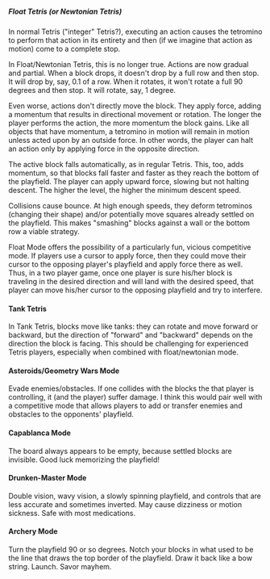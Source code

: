 ##### Float Tetris (or Newtonian Tetris)
In normal Tetris ("integer" Tetris?), executing an action causes the tetromino to perform that action in its entirety and then (if we imagine that action as motion) come to a complete stop. 

In Float/Newtonian Tetris, this is no longer true. Actions are now gradual and partial. When a block drops, it doesn't drop by a full row and then stop. It will drop by, say, 0.1 of a row. When it rotates, it won't rotate a full 90 degrees and then stop. It will rotate, say, 1 degree.

Even worse, actions don't directly move the block. They apply force, adding a momentum that results in directional movement or rotation. The longer the player performs the action, the more momentum the block gains. Like all objects that have momentum, a tetromino in motion will remain in motion unless acted upon by an outside force. In other words, the player can halt an action only by applying force in the opposite direction.

The active block falls automatically, as in regular Tetris. This, too, adds momentum, so that blocks fall faster and faster as they reach the bottom of the playfield. The player can apply upward force, slowing but not halting descent. The higher the level, the higher the minimum descent speed.

Collisions cause bounce. At high enough speeds, they deform tetrominos (changing their shape) and/or potentially move squares already settled on the playfield. This makes "smashing" blocks against a wall or the bottom row a viable strategy.

Float Mode offers the possibility of a particularly fun, vicious competitive mode. If players use a cursor to apply force, then they could move their cursor to the opposing player's playfield and apply force there as well. Thus, in a two player game, once one player is sure his/her block is traveling in the desired direction and will land with the desired speed, that player can move his/her cursor to the opposing playfield and try to interfere.

#### Tank Tetris
In Tank Tetris, blocks move like tanks: they can rotate and move forward or backward, but the direction of "forward" and "backward" depends on the direction the block is facing. This should be challenging for experienced Tetris players, especially when combined with float/newtonian mode.

#### Asteroids/Geometry Wars Mode
Evade enemies/obstacles. If one collides with the blocks the that player is controlling, it (and the player) suffer damage. I think this would pair well with a competitive mode that allows players to add or transfer enemies and obstacles to the opponents' playfield.

#### Capablanca Mode
The board always appears to be empty, because settled blocks are invisible. Good luck memorizing the playfield!

#### Drunken-Master Mode
Double vision, wavy vision, a slowly spinning playfield, and controls that are less accurate and sometimes inverted. May cause dizziness or motion sickness. Safe with most medications.

#### Archery Mode
Turn the playfield 90 or so degrees. Notch your blocks in what used to be the line that draws the top border of the playfield. Draw it back like a bow string. Launch. Savor mayhem.
